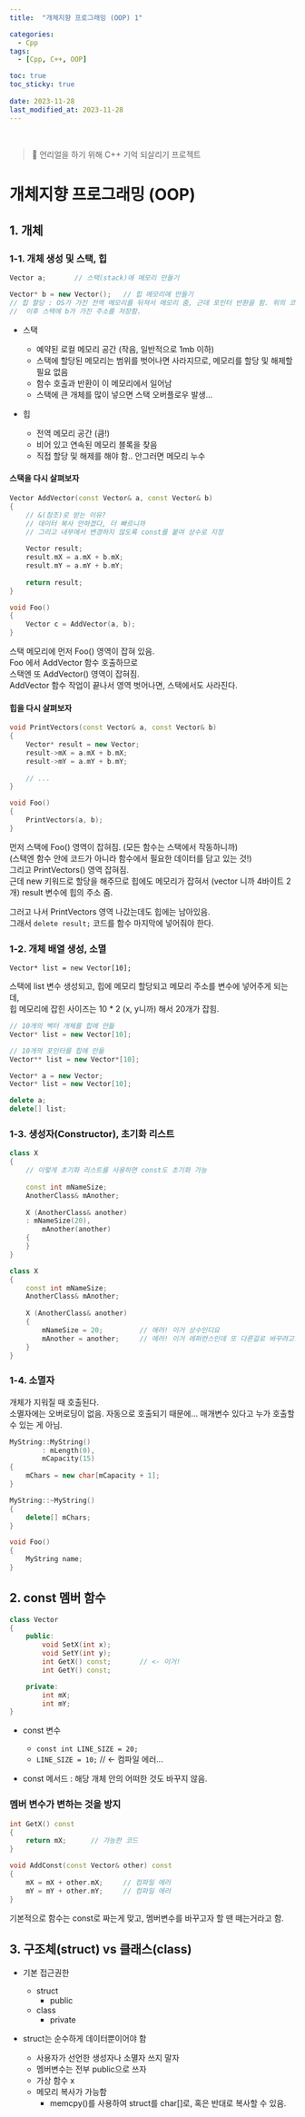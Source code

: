 ```yaml
---
title:  "개체지향 프로그래밍 (OOP) 1"

categories:
  - Cpp
tags:
  - [Cpp, C++, OOP]

toc: true
toc_sticky: true
 
date: 2023-11-28
last_modified_at: 2023-11-28
---
```


<br>

> 🤯 언리얼을 하기 위해 C++ 기억 되살리기 프로젝트

# 개체지향 프로그래밍 (OOP)

## 1. 개체

### 1-1. 개체 생성 및 스택, 힙

```cpp
Vector a;		// 스택(stack)에 메모리 만들기

Vector* b = new Vector();	// 힙 메모리에 만들기
// 힙 할당 : OS가 가진 전역 메모리를 뒤져서 메모리 줌, 근데 포인터 반환을 함. 위의 코드 변수 b엔 주소를 저장하는 것.
//	이후 스택에 b가 가진 주소를 저장함.
```
		
- 스택
	- 예약된 로컬 메모리 공간 (작음, 일반적으로 1mb 이하)
	- 스택에 할당된 메모리는 범위를 벗어나면 사라지므로, 메모리를 할당 및 해제할 필요 없음
	- 함수 호출과 반환이 이 메모리에서 일어남
	- 스택에 큰 개체를 많이 넣으면 스택 오버플로우 발생...
	
- 힙
	- 전역 메모리 공간 (큼!)
	- 비어 있고 연속된 메모리 블록을 찾음
	- 직접 할당 및 해제를 해야 함.. 안그러면 메모리 누수

#### 스택을 다시 살펴보자

```cpp
Vector AddVector(const Vector& a, const Vector& b)
{
	// &(참조)로 받는 이유?
	// 데이터 복사 안하겠다, 더 빠르니까
	// 그리고 내부에서 변경하지 않도록 const를 붙여 상수로 지정
	
	Vector result;
	result.mX = a.mX + b.mX;
	result.mY = a.mY + b.mY;
	
	return result;
}

void Foo()
{
	Vector c = AddVector(a, b);
}
```

스택 메모리에 먼저 Foo() 영역이 잡혀 있음.  
Foo 에서 AddVector 함수 호출하므로  
스택엔 또 AddVector() 영역이 잡혀짐.  
AddVector 함수 작업이 끝나서 영역 벗어나면, 스택에서도 사라진다.  

#### 힙을 다시 살펴보자

```cpp
void PrintVectors(const Vector& a, const Vector& b)
{
	Vector* result = new Vector;
	result->mX = a.mX + b.mX;
	result->mY = a.mY + b.mY;
	
	// ...
}

void Foo()
{
	PrintVectors(a, b);
}
```

먼저 스택에 Foo() 영역이 잡혀짐. (모든 함수는 스택에서 작동하니까)  
(스택엔 함수 안에 코드가 아니라 함수에서 필요한 데이터를 담고 있는 것!)  
그리고 PrintVectors() 영역 잡혀짐.  
근데 new 키워드로 할당을 해주므로 힙에도 메모리가 잡혀서 (vector 니까 4바이트 2개) result 변수에 힙의 주소 줌.  

그러고 나서 PrintVectors 영역 나갔는데도 힙에는 남아있음.  
그래서 `delete result;` 코드를 함수 마지막에 넣어줘야 한다.  

### 1-2. 개체 배열 생성, 소멸

`Vector* list = new Vector[10];`

스택에 list 변수 생성되고, 힙에 메모리 할당되고 메모리 주소를 변수에 넣어주게 되는데,  
힙 메모리에 잡힌 사이즈는 10 * 2 (x, y니까) 해서 20개가 잡힘.  

```cpp
// 10개의 벡터 개체를 힙에 만듦
Vector* list = new Vector[10];

// 10개의 포인터를 힙에 만듦
Vector** list = new Vector*[10];

Vector* a = new Vector;
Vector* list = new Vector[10];

delete a;
delete[] list;
```

### 1-3. 생성자(Constructor), 초기화 리스트

```cpp
class X
{
	// 이렇게 초기화 리스트를 사용하면 const도 초기화 가능
	
	const int mNameSize;
	AnotherClass& mAnother;
	
	X (AnotherClass& another)
	: mNameSize(20),
		mAnother(another)
	{
	}
}
```

```cpp
class X
{
	const int mNameSize;
	AnotherClass& mAnother;
	
	X (AnotherClass& another)
	{
		mNameSize = 20;			// 에러! 이거 상수인디요
		mAnother = another;		// 에러! 이거 레퍼런스인데 또 다른걸로 바꾸려고? 안됨
	}
}
```

### 1-4. 소멸자

개체가 지워질 때 호출된다.  
소멸자에는 오버로딩이 없음. 자동으로 호출되기 때문에... 매개변수 있다고 누가 호출할 수 있는 게 아님.  

```cpp
MyString::MyString()
		: mLength(0),
		mCapacity(15)
{
	mChars = new char[mCapacity + 1];
}

MyString::~MyString()
{
	delete[] mChars;
}

void Foo()
{
	MyString name;
}
```

## 2. const 멤버 함수

```cpp
class Vector
{
	public:
		void SetX(int x);
		void SetY(int y);
		int GetX() const;		// <- 이거!
		int GetY() const;

	private:
		int mX;
		int mY;
}
```

- const 변수
  - `const int LINE_SIZE = 20;`
  - `LINE_SIZE = 10;`	// <- 컴파일 에러...

- const 메서드 : 해당 개체 안의 어떠한 것도 바꾸지 않음.  

### 멤버 변수가 변하는 것을 방지

```cpp
int GetX() const
{
	return mX;		// 가능한 코드
}

void AddConst(const Vector& other) const
{
	mX = mX + other.mX;		// 컴파일 에러
	mY = mY + other.mY;		// 컴파일 에러
}
```

기본적으로 함수는 const로 짜는게 맞고, 멤버변수를 바꾸고자 할 땐 떼는거라고 함.  

## 3. 구조체(struct) vs 클래스(class)

- 기본 접근권한
  - struct
    - public
  - class
    - private

- struct는 순수하게 데이터뿐이어야 함
  - 사용자가 선언한 생성자나 소멸자 쓰지 말자
  - 멤버변수는 전부 public으로 쓰자
  - 가상 함수 x
  - 메모리 복사가 가능함
    - memcpy()를 사용하여 struct를 char[]로, 혹은 반대로 복사할 수 있음.
